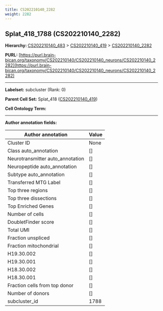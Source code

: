 ```yaml
---
title: CS202210140_2282
weight: 2282
---
```

## Splat_418_1788 (CS202210140_2282)
<b>Hierarchy: </b>
[CS202210140_483](../CS202210140_483) >
[CS202210140_419](../CS202210140_419) >
[CS202210140_2282](../CS202210140_2282)

**PURL:** [https://purl.brain-bican.org/taxonomy/CS202210140/CS202210140_neurons/CS202210140_2282](https://purl.brain-bican.org/taxonomy/CS202210140/CS202210140_neurons/CS202210140_2282)

---


**Labelset:** subcluster (Rank: 0)

**Parent Cell Set:** Splat_418 ([CS202210140_419](../CS202210140_419))



**Cell Ontology Term:** 

[MARKER GENES.]: #


---

[TRANSFERRED ANNOTATIONS.]: #


[AUTHOR ANNOTATION FIELDS.]: #


**Author annotation fields:**

| Author annotation | Value |
|-------------------|-------|
|Cluster ID|None|
|Class auto_annotation|[]|
|Neurotransmitter auto_annotation|[]|
|Neuropeptide auto_annotation|[]|
|Subtype auto_annotation|[]|
|Transferred MTG Label|[]|
|Top three regions|[]|
|Top three dissections|[]|
|Top Enriched Genes|[]|
|Number of cells|[]|
|DoubletFinder score|[]|
|Total UMI|[]|
|Fraction unspliced|[]|
|Fraction mitochondrial|[]|
|H19.30.002|[]|
|H19.30.001|[]|
|H18.30.002|[]|
|H18.30.001|[]|
|Fraction cells from top donor|[]|
|Number of donors|[]|
|subcluster_id|1788|
